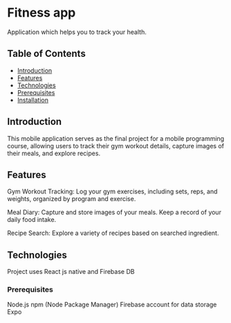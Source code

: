 # Fitness app

Application which helps you to track your health.

## Table of Contents

- [Introduction](#introduction)
- [Features](#features)
- [Technologies](#Technologies)
- [Prerequisites](#Prerequisites)
- [Installation](#Installation)

## Introduction

This mobile application serves as the final project for a mobile programming course, allowing users to track their gym workout details, capture images of their meals, and explore recipes.

## Features

Gym Workout Tracking: Log your gym exercises, including sets, reps, and weights, organized by program and exercise.

Meal Diary: Capture and store images of your meals. Keep a record of your daily food intake.

Recipe Search: Explore a variety of recipes based on searched ingredient.

## Technologies
Project uses React js native and Firebase DB

### Prerequisites

Node.js
npm (Node Package Manager)
Firebase account for data storage
Expo

